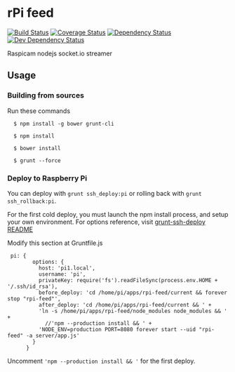 # rPi feed

[![Build Status][travis-image]][travis-url]
[![Coverage Status][coveralls-image]][coveralls-url]
[![Dependency Status][dep-image]][dep-url]
[![Dev Dependency Status][dev-dep-image]][dev-dep-url]

Raspicam nodejs socket.io streamer

## Usage

### Building from sources
Run these commands

      $ npm install -g bower grunt-cli
    
      $ npm install
    
      $ bower install
      
      $ grunt --force
      

### Deploy to Raspberry Pi
You can deploy with `grunt ssh_deploy:pi` or rolling back with `grunt ssh_rollback:pi`.

For the first cold deploy, you must launch the npm install process, and setup your own 
environment. For options reference, visit [grunt-ssh-deploy README][grunt-ssh-deploy-url]


Modify this section at Gruntfile.js

     pi: {
            options: {
              host: 'pi1.local',
              username: 'pi',
              privateKey: require('fs').readFileSync(process.env.HOME + '/.ssh/id_rsa'),
              before_deploy: 'cd /home/pi/apps/rpi-feed/current && forever stop "rpi-feed"',
              after_deploy: 'cd /home/pi/apps/rpi-feed/current && ' +
              'ln -s /home/pi/apps/rpi-feed/node_modules node_modules && ' +
                //'npm --production install && ' +
              'NODE_ENV=production PORT=8080 forever start --uid "rpi-feed" -a server/app.js'
            }
          }

Uncomment `'npm --production install && '` for the first deploy.



[travis-image]: https://travis-ci.org/iromu/rpi-feed.svg?branch=develop
[travis-url]: https://travis-ci.org/iromu/rpi-feed

[coveralls-image]: https://coveralls.io/repos/iromu/rpi-feed/badge.svg?branch=develop
[coveralls-url]: https://coveralls.io/r/iromu/rpi-feed?branch=develop

[dep-image]: https://david-dm.org/iromu/rpi-feed.svg
[dep-url]: https://david-dm.org/iromu/rpi-feed#info=dependencies&view=table

[dev-dep-image]: https://david-dm.org/iromu/rpi-feed/dev-status.svg
[dev-dep-url]: https://david-dm.org/iromu/rpi-feed#info=devDependencies&view=table

[grunt-ssh-deploy-url]: https://github.com/dasuchin/grunt-ssh-deploy/blob/master/README.md
